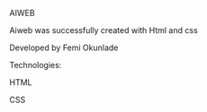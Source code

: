 AIWEB

Aiweb was successfully created with Html and css

Developed by Femi Okunlade

Technologies:

HTML

CSS



